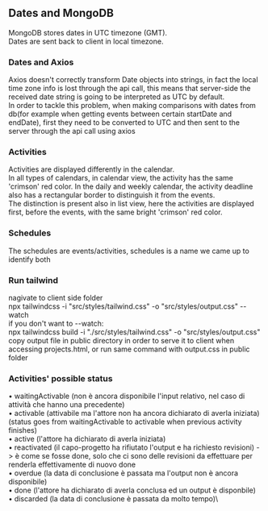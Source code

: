 ## Dates and MongoDB
MongoDB stores dates in UTC timezone (GMT).\
Dates are sent back to client in local timezone.

### Dates and Axios
Axios doesn't correctly transform Date objects into strings, in fact the local time zone info is lost through the api call, this means that server-side the received date string is going to be interpreted as UTC by default.\
In order to tackle this problem, when making comparisons with dates from db(for example when getting events between certain startDate and endDate), first they need to be converted to UTC and then sent to the server through the api call using axios

### Activities
Activities are displayed differently in the calendar.\
In all types of calendars, in calendar view, the activity has the same 'crimson' red color. In the daily and weekly calendar, the activity deadline also has a rectangular border to distinguish it from the events.\
The distinction is present also in list view, here the activities are displayed first, before the events, with the same bright 'crimson' red color.

### Schedules
The schedules are events/activities, schedules is a name we came up to identify both

### Run tailwind
nagivate to client side folder\
npx tailwindcss -i "src/styles/tailwind.css" -o "src/styles/output.css" --watch\
if you don't want to --watch:\
npx tailwindcss build -i "./src/styles/tailwind.css" -o "src/styles/output.css"\
copy output file in public directory in order to serve it to client when accessing projects.html, or run same command with output.css in public folder

### Activities' possible status
• waitingActivable (non è ancora disponibile l'input relativo, nel caso di attività che hanno una precedente)\
• activable (attivabile ma l'attore non ha
ancora dichiarato di averla iniziata) (status goes from waitingActivable to activable when previous activity
finishes)\
• active (l'attore ha dichiarato di averla iniziata)\
• reactivated (il capo-progetto ha rifiutato l'output e ha richiesto revisioni) -> è come se fosse done, solo che ci sono
delle revisioni da effettuare per renderla effettivamente di nuovo done\
• overdue (la data di conclusione è passata ma l'output non è ancora
disponibile)\
• done (l'attore ha dichiarato di averla conclusa ed un output è
disponbile)\
• discarded (la data di conclusione è passata da molto tempo)\